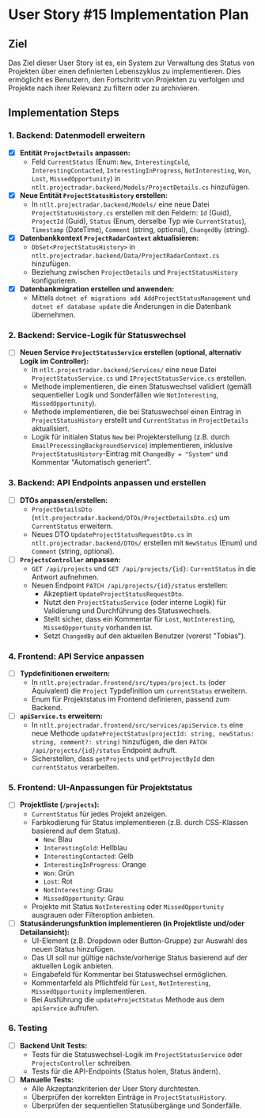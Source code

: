 # User Story #15 Implementation Plan

## Ziel
Das Ziel dieser User Story ist es, ein System zur Verwaltung des Status von Projekten über einen definierten Lebenszyklus zu implementieren. Dies ermöglicht es Benutzern, den Fortschritt von Projekten zu verfolgen und Projekte nach ihrer Relevanz zu filtern oder zu archivieren.

## Implementation Steps

### 1. Backend: Datenmodell erweitern
- [x] **Entität `ProjectDetails` anpassen:**
    - Feld `CurrentStatus` (Enum: `New`, `InterestingCold`, `InterestingContacted`, `InterestingInProgress`, `NotInteresting`, `Won`, `Lost`, `MissedOpportunity`) in `ntlt.projectradar.backend/Models/ProjectDetails.cs` hinzufügen.
- [x] **Neue Entität `ProjectStatusHistory` erstellen:**
    - In `ntlt.projectradar.backend/Models/` eine neue Datei `ProjectStatusHistory.cs` erstellen mit den Feldern: `Id` (Guid), `ProjectId` (Guid), `Status` (Enum, derselbe Typ wie `CurrentStatus`), `Timestamp` (DateTime), `Comment` (string, optional), `ChangedBy` (string).
- [x] **Datenbankkontext `ProjectRadarContext` aktualisieren:**
    - `DbSet<ProjectStatusHistory>` in `ntlt.projectradar.backend/Data/ProjectRadarContext.cs` hinzufügen.
    - Beziehung zwischen `ProjectDetails` und `ProjectStatusHistory` konfigurieren.
- [x] **Datenbankmigration erstellen und anwenden:**
    - Mittels `dotnet ef migrations add AddProjectStatusManagement` und `dotnet ef database update` die Änderungen in die Datenbank übernehmen.

### 2. Backend: Service-Logik für Statuswechsel
- [ ] **Neuen Service `ProjectStatusService` erstellen (optional, alternativ Logik im Controller):**
    - In `ntlt.projectradar.backend/Services/` eine neue Datei `ProjectStatusService.cs` und `IProjectStatusService.cs` erstellen.
    - Methode implementieren, die einen Statuswechsel validiert (gemäß sequentieller Logik und Sonderfällen wie `NotInteresting`, `MissedOpportunity`).
    - Methode implementieren, die bei Statuswechsel einen Eintrag in `ProjectStatusHistory` erstellt und `CurrentStatus` in `ProjectDetails` aktualisiert.
    - Logik für initialen Status `New` bei Projekterstellung (z.B. durch `EmailProcessingBackgroundService`) implementieren, inklusive `ProjectStatusHistory`-Eintrag mit `ChangedBy = "System"` und Kommentar "Automatisch generiert".

### 3. Backend: API Endpoints anpassen und erstellen
- [ ] **DTOs anpassen/erstellen:**
    - `ProjectDetailsDto` (`ntlt.projectradar.backend/DTOs/ProjectDetailsDto.cs`) um `CurrentStatus` erweitern.
    - Neues DTO `UpdateProjectStatusRequestDto.cs` in `ntlt.projectradar.backend/DTOs/` erstellen mit `NewStatus` (Enum) und `Comment` (string, optional).
- [ ] **`ProjectsController` anpassen:**
    - `GET /api/projects` und `GET /api/projects/{id}`: `CurrentStatus` in die Antwort aufnehmen.
    - Neuen Endpoint `PATCH /api/projects/{id}/status` erstellen:
        - Akzeptiert `UpdateProjectStatusRequestDto`.
        - Nutzt den `ProjectStatusService` (oder interne Logik) für Validierung und Durchführung des Statuswechsels.
        - Stellt sicher, dass ein Kommentar für `Lost`, `NotInteresting`, `MissedOpportunity` vorhanden ist.
        - Setzt `ChangedBy` auf den aktuellen Benutzer (vorerst "Tobias").

### 4. Frontend: API Service anpassen
- [ ] **Typdefinitionen erweitern:**
    - In `ntlt.projectradar.frontend/src/types/project.ts` (oder Äquivalent) die `Project` Typdefinition um `currentStatus` erweitern.
    - Enum für Projektstatus im Frontend definieren, passend zum Backend.
- [ ] **`apiService.ts` erweitern:**
    - In `ntlt.projectradar.frontend/src/services/apiService.ts` eine neue Methode `updateProjectStatus(projectId: string, newStatus: string, comment?: string)` hinzufügen, die den `PATCH /api/projects/{id}/status` Endpoint aufruft.
    - Sicherstellen, dass `getProjects` und `getProjectById` den `currentStatus` verarbeiten.

### 5. Frontend: UI-Anpassungen für Projektstatus
- [ ] **Projektliste (`/projects`):**
    - `CurrentStatus` für jedes Projekt anzeigen.
    - Farbkodierung für Status implementieren (z.B. durch CSS-Klassen basierend auf dem Status).
        - `New`: Blau
        - `InterestingCold`: Hellblau
        - `InterestingContacted`: Gelb
        - `InterestingInProgress`: Orange
        - `Won`: Grün
        - `Lost`: Rot
        - `NotInteresting`: Grau
        - `MissedOpportunity`: Grau
    - Projekte mit Status `NotInteresting` oder `MissedOpportunity` ausgrauen oder Filteroption anbieten.
- [ ] **Statusänderungsfunktion implementieren (in Projektliste und/oder Detailansicht):**
    - UI-Element (z.B. Dropdown oder Button-Gruppe) zur Auswahl des neuen Status hinzufügen.
    - Das UI soll nur gültige nächste/vorherige Status basierend auf der aktuellen Logik anbieten.
    - Eingabefeld für Kommentar bei Statuswechsel ermöglichen.
    - Kommentarfeld als Pflichtfeld für `Lost`, `NotInteresting`, `MissedOpportunity` implementieren.
    - Bei Ausführung die `updateProjectStatus` Methode aus dem `apiService` aufrufen.

### 6. Testing
- [ ] **Backend Unit Tests:**
    - Tests für die Statuswechsel-Logik im `ProjectStatusService` oder `ProjectsController` schreiben.
    - Tests für die API-Endpoints (Status holen, Status ändern).
- [ ] **Manuelle Tests:**
    - Alle Akzeptanzkriterien der User Story durchtesten.
    - Überprüfen der korrekten Einträge in `ProjectStatusHistory`.
    - Überprüfen der sequentiellen Statusübergänge und Sonderfälle.
